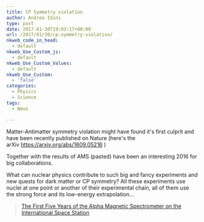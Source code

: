```yaml
---
title: CP Symmetry violation
author: Andrea Idini
type: post
date: 2017-01-30T19:03:17+00:00
url: /2017/01/30/cp-symmetry-violation/
nkweb_code_in_head:
  - default
nkweb_Use_Custom_js:
  - default
nkweb_Use_Custom_Values:
  - default
nkweb_Use_Custom:
  - 'false'
categories:
  - Physics
  - Science
tags:
  - News

---
```

Matter-Antimatter symmetry violation might have found it's first culprit and have been recently published on Nature (here's the arXiv https://arxiv.org/abs/1609.05216 )

Together with the results of AMS (pasted) have been an interesting 2016 for big collaborations.

What can nuclear physics contribute to such big and fancy experiments and new quests for dark matter or CP symmetry? All these experiments use nuclei at one point or another of their experimental chain, all of them use the strong force and its low-energy extrapolation...

<blockquote data-secret="KNPRRCYTj7" class="wp-embedded-content">
  <p>
    <a href="http://www.ams02.org/2016/12/the-first-five-years-of-the-alpha-magnetic-spectrometer-on-the-international-space-station/">The First Five Years of the Alpha Magnetic Spectrometer on the International Space Station</a>
  </p>
</blockquote>